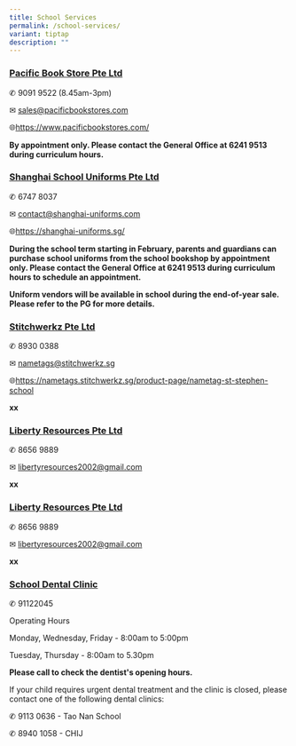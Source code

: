 ```yaml
---
title: School Services
permalink: /school-services/
variant: tiptap
description: ""
---
```

<h3><strong><u>Pacific Book Store Pte Ltd</u></strong></h3>
<p>✆ 9091 9522<strong> </strong>(8.45am-3pm)</p>
<p>✉ <a href="mailto:sales@pacificbookstores.com" rel="noopener noreferrer nofollow" target="_blank">sales@pacificbookstores.com</a>
</p>
<p>🌐<a href="https://www.pacificbookstores.com/" rel="noopener noreferrer nofollow" target="_blank">https://www.pacificbookstores.com/</a>
</p>
<p><strong>By appointment only. Please contact the General Office at 6241 9513 during curriculum hours.</strong>
</p>
<p></p>
<h3><strong><u>Shanghai School Uniforms Pte Ltd</u></strong></h3>
<p>✆ 6747 8037</p>
<p>✉ <a href="mailto:contact@shanghai-uniforms.com" rel="noopener noreferrer nofollow" target="_blank">contact@shanghai-uniforms.com</a>
</p>
<p>🌐<a href="https://shanghai-uniforms.sg/" rel="noopener noreferrer nofollow" target="_blank">https://shanghai-uniforms.sg/</a>
</p>
<p><strong>During the school term starting in February, parents and guardians can purchase school uniforms from the school bookshop by appointment only. Please contact the General Office at 6241 9513 during curriculum hours to schedule an appointment.</strong>
</p>
<p><strong>Uniform vendors will be available in school during the end-of-year sale. Please refer to the PG for more details.</strong>
</p>
<p></p>
<h3><strong><u>Stitchwerkz Pte Ltd</u></strong></h3>
<p>✆ 8930 0388</p>
<p>✉ <a href="mailto:nametags@stitchwerkz.sg" rel="noopener noreferrer nofollow" target="_blank">nametags@stitchwerkz.sg</a>
</p>
<p>🌐<a href="https://nametags.stitchwerkz.sg/product-page/nametag-st-stephen-school" rel="noopener noreferrer nofollow" target="_blank">https://nametags.stitchwerkz.sg/product-page/nametag-st-stephen-school</a>
</p>
<p><strong>xx</strong>
</p>
<h3><strong><u>Liberty Resources Pte Ltd</u></strong></h3>
<p>✆ 8656 9889</p>
<p>✉ <a href="mailto:libertyresources2002@gmail.com" rel="noopener noreferrer nofollow" target="_blank">libertyresources2002@gmail.com</a>
</p>
<p></p>
<p><strong>xx</strong>
</p>
<p></p>
<h3><strong><u>Liberty Resources Pte Ltd</u></strong></h3>
<p>✆ 8656 9889</p>
<p>✉ <a href="mailto:libertyresources2002@gmail.com" rel="noopener noreferrer nofollow" target="_blank">libertyresources2002@gmail.com</a>
</p>
<p></p>
<p><strong>xx</strong>
</p>
<p></p>
<h3><strong><u>School Dental Clinic</u></strong></h3>
<p>✆ 91122045</p>
<p>Operating Hours</p>
<p>Monday, Wednesday, Friday - 8:00am to 5:00pm</p>
<p>Tuesday, Thursday - 8:00am to 5.30pm</p>
<p><strong>Please call to check the dentist's opening hours.</strong>
</p>
<p>If your child requires urgent dental treatment and the clinic is closed,
please contact one of the following dental clinics:</p>
<p>✆ 9113 0636 - Tao Nan School</p>
<p>✆ 8940 1058 - CHIJ</p>
<p></p>
<p></p>
<p></p>
<p></p>
<p></p>